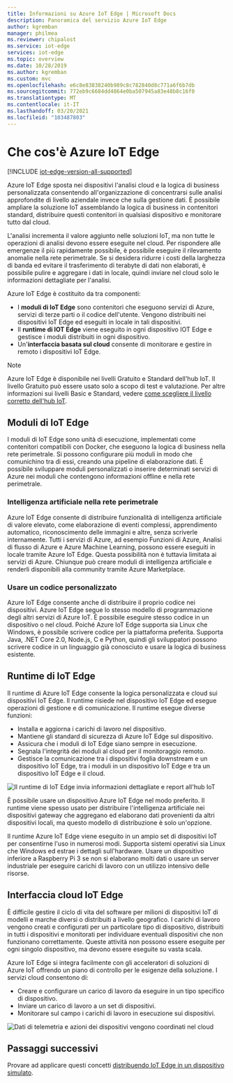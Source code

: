 ```yaml
---
title: Informazioni su Azure IoT Edge | Microsoft Docs
description: Panoramica del servizio Azure IoT Edge
author: kgremban
manager: philmea
ms.reviewer: chipalost
ms.service: iot-edge
services: iot-edge
ms.topic: overview
ms.date: 10/28/2019
ms.author: kgremban
ms.custom: mvc
ms.openlocfilehash: e6c8e83838240b989c8c782840d8c771a6f6b7db
ms.sourcegitcommit: 772eb9c6684dd4864e0ba507945a83e48b8c16f0
ms.translationtype: MT
ms.contentlocale: it-IT
ms.lasthandoff: 03/20/2021
ms.locfileid: "103487803"
---
```

# <a name="what-is-azure-iot-edge"></a>Che cos'è Azure IoT Edge

[!INCLUDE [iot-edge-version-all-supported](../../includes/iot-edge-version-all-supported.md)]

Azure IoT Edge sposta nei dispositivi l'analisi cloud e la logica di business personalizzata consentendo all'organizzazione di concentrarsi sulle analisi approfondite di livello aziendale invece che sulla gestione dati. È possibile ampliare la soluzione IoT assemblando la logica di business in contenitori standard, distribuire questi contenitori in qualsiasi dispositivo e monitorare tutto dal cloud.

L'analisi incrementa il valore aggiunto nelle soluzioni IoT, ma non tutte le operazioni di analisi devono essere eseguite nel cloud. Per rispondere alle emergenze il più rapidamente possibile, è possibile eseguire il rilevamento anomalie nella rete perimetrale. Se si desidera ridurre i costi della larghezza di banda ed evitare il trasferimento di terabyte di dati non elaborati, è possibile pulire e aggregare i dati in locale, quindi inviare nel cloud solo le informazioni dettagliate per l'analisi.

Azure IoT Edge è costituito da tra componenti:

* I **moduli di IoT Edge** sono contenitori che eseguono servizi di Azure, servizi di terze parti o il codice dell'utente. Vengono distribuiti nei dispositivi IoT Edge ed eseguiti in locale in tali dispositivi.
* Il **runtime di IOT Edge** viene eseguito in ogni dispositivo IOT Edge e gestisce i moduli distribuiti in ogni dispositivo.
* Un'**interfaccia basata sul cloud** consente di monitorare e gestire in remoto i dispositivi IoT Edge.

>[!NOTE]
>Azure IoT Edge è disponibile nei livelli Gratuito e Standard dell'hub IoT. Il livello Gratuito può essere usato solo a scopo di test e valutazione. Per altre informazioni sui livelli Basic e Standard, vedere [come scegliere il livello corretto dell'hub IoT](../iot-hub/iot-hub-scaling.md).

## <a name="iot-edge-modules"></a>Moduli di IoT Edge

I moduli di IoT Edge sono unità di esecuzione, implementati come contenitori compatibili con Docker, che eseguono la logica di business nella rete perimetrale. Si possono configurare più moduli in modo che comunichino tra di essi, creando una pipeline di elaborazione dati. È possibile sviluppare moduli personalizzati o inserire determinati servizi di Azure nei moduli che contengono informazioni offline e nella rete perimetrale.

### <a name="artificial-intelligence-at-the-edge"></a>Intelligenza artificiale nella rete perimetrale

Azure IoT Edge consente di distribuire funzionalità di intelligenza artificiale di valore elevato, come elaborazione di eventi complessi, apprendimento automatico, riconoscimento delle immagini e altre, senza scriverle internamente. Tutti i servizi di Azure, ad esempio Funzioni di Azure, Analisi di flusso di Azure e Azure Machine Learning, possono essere eseguiti in locale tramite Azure IoT Edge. Questa possibilità non è tuttavia limitata ai servizi di Azure. Chiunque può creare moduli di intelligenza artificiale e renderli disponibili alla community tramite Azure Marketplace.

### <a name="bring-your-own-code"></a>Usare un codice personalizzato

Azure IoT Edge consente anche di distribuire il proprio codice nei dispositivi. Azure IoT Edge segue lo stesso modello di programmazione degli altri servizi di Azure IoT. È possibile eseguire stesso codice in un dispositivo o nel cloud. Poiché Azure IoT Edge supporta sia Linux che Windows, è possibile scrivere codice per la piattaforma preferita. Supporta Java, .NET Core 2.0, Node.js, C e Python, quindi gli sviluppatori possono scrivere codice in un linguaggio già conosciuto e usare la logica di business esistente.

## <a name="iot-edge-runtime"></a>Runtime di IoT Edge

Il runtime di Azure IoT Edge consente la logica personalizzata e cloud sui dispositivi IoT Edge. Il runtime risiede nel dispositivo IoT Edge ed esegue operazioni di gestione e di comunicazione. Il runtime esegue diverse funzioni:

* Installa e aggiorna i carichi di lavoro nel dispositivo.
* Mantiene gli standard di sicurezza di Azure IoT Edge sul dispositivo.
* Assicura che i moduli di IoT Edge siano sempre in esecuzione.
* Segnala l'integrità dei moduli al cloud per il monitoraggio remoto.
* Gestisce la comunicazione tra i dispositivi foglia downstream e un dispositivo IoT Edge, tra i moduli in un dispositivo IoT Edge e tra un dispositivo IoT Edge e il cloud.

![Il runtime di IoT Edge invia informazioni dettagliate e report all'hub IoT](./media/about-iot-edge/runtime.png)

È possibile usare un dispositivo Azure IoT Edge nel modo preferito. Il runtime viene spesso usato per distribuire l'intelligenza artificiale nei dispositivi gateway che aggregano ed elaborano dati provenienti da altri dispositivi locali, ma questo modello di distribuzione è solo un'opzione.

Il runtime Azure IoT Edge viene eseguito in un ampio set di dispositivi IoT per consentirne l'uso in numerosi modi. Supporta sistemi operativi sia Linux che Windows ed estrae i dettagli sull'hardware. Usare un dispositivo inferiore a Raspberry Pi 3 se non si elaborano molti dati o usare un server industriale per eseguire carichi di lavoro con un utilizzo intensivo delle risorse.

## <a name="iot-edge-cloud-interface"></a>Interfaccia cloud IoT Edge

È difficile gestire il ciclo di vita del software per milioni di dispositivi IoT di modelli e marche diversi o distribuiti a livello geografico. I carichi di lavoro vengono creati e configurati per un particolare tipo di dispositivo, distribuiti in tutti i dispositivi e monitorati per individuare eventuali dispositivi che non funzionano correttamente. Queste attività non possono essere eseguite per ogni singolo dispositivo, ma devono essere eseguite su vasta scala.

Azure IoT Edge si integra facilmente con gli acceleratori di soluzioni di Azure IoT offrendo un piano di controllo per le esigenze della soluzione. I servizi cloud consentono di:

* Creare e configurare un carico di lavoro da eseguire in un tipo specifico di dispositivo.
* Inviare un carico di lavoro a un set di dispositivi.
* Monitorare sul campo i carichi di lavoro in esecuzione sui dispositivi.

![Dati di telemetria e azioni dei dispositivi vengono coordinati nel cloud](./media/about-iot-edge/cloud-interface.png)

## <a name="next-steps"></a>Passaggi successivi

Provare ad applicare questi concetti [distribuendo IoT Edge in un dispositivo simulato](quickstart.md).
